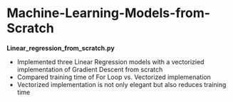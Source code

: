# Machine-Learning-Models-from-Scratch

**Linear_regression_from_scratch.py**
- Implemented three Linear Regression models with a vectorizied implementation of Gradient Descent from scratch
- Compared training time of For Loop vs. Vectorized implemenation
- Vectorized implementation is not only elegant but also reduces training time
